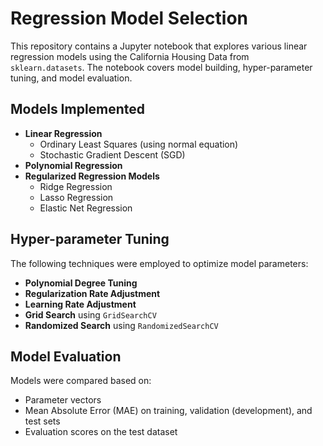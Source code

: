 # Regression Model Selection

This repository contains a Jupyter notebook that explores various linear regression models using the California Housing Data from `sklearn.datasets`. The notebook covers model building, hyper-parameter tuning, and model evaluation.

## Models Implemented

- **Linear Regression**
  - Ordinary Least Squares (using normal equation)
  - Stochastic Gradient Descent (SGD)
- **Polynomial Regression**
- **Regularized Regression Models**
  - Ridge Regression
  - Lasso Regression
  - Elastic Net Regression

## Hyper-parameter Tuning

The following techniques were employed to optimize model parameters:
- **Polynomial Degree Tuning**
- **Regularization Rate Adjustment**
- **Learning Rate Adjustment**
- **Grid Search** using `GridSearchCV`
- **Randomized Search** using `RandomizedSearchCV`

## Model Evaluation

Models were compared based on:
- Parameter vectors
- Mean Absolute Error (MAE) on training, validation (development), and test sets
- Evaluation scores on the test dataset